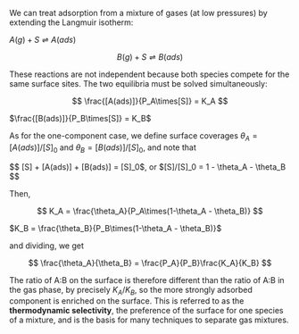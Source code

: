 

We can treat adsorption from a mixture of gases (at low pressures) by extending the Langmuir isotherm:

$A(g) + S \rightleftharpoons A(ads)$              

$$
B(g) + S \rightleftharpoons B(ads)
$$

These reactions are not independent because both species compete for the same
surface sites.  The two equilibria must be solved simultaneously:

$$
\frac{[A(ads)]}{P_A\times[S]} = K_A
$$

$\frac{[B(ads)]}{P_B\times[S]} = K_B$

As for the one-component case, we define surface coverages $\theta_A = [A(ads)]/[S]_0$
and $\theta_B = [B(ads)]/[S]_0$, and note that

$$
[S] + [A(ads)] + [B(ads)] = [S]_0$,  or $[S]/[S]_0 = 1 - \theta_A - \theta_B
$$

Then,

$$
K_A = \frac{\theta_A}{P_A\times(1-\theta_A - \theta_B)}
$$

$K_B = \frac{\theta_B}{P_B\times(1-\theta_A - \theta_B)}$

and dividing, we get 

$$
\frac{\theta_A}{\theta_B} = \frac{P_A}{P_B}\frac{K_A}{K_B}
$$

The ratio of A:B on the surface is therefore different than the ratio of A:B in the gas phase,
by precisely ${K_A}/{K_B}$, so the more strongly adsorbed component is enriched on the surface. 
This is referred to as the **thermodynamic selectivity**, the
preference of the surface for one species of a mixture, and is the basis for many techniques to
separate gas mixtures.